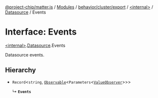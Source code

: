 [@project-chip/matter.js](../README.md) / [Modules](../modules.md) / [behavior/cluster/export](../modules/behavior_cluster_export.md) / [\<internal\>](../modules/behavior_cluster_export._internal_.md) / [Datasource](../modules/behavior_cluster_export._internal_.Datasource.md) / Events

# Interface: Events

[\<internal\>](../modules/behavior_cluster_export._internal_.md).[Datasource](../modules/behavior_cluster_export._internal_.Datasource.md).Events

Datasource events.

## Hierarchy

- `Record`\<`string`, [`Observable`](util_export.Observable.md)\<`Parameters`\<[`ValueObserver`](behavior_cluster_export._internal_.Datasource.ValueObserver.md)\>\>\>

  ↳ **`Events`**
